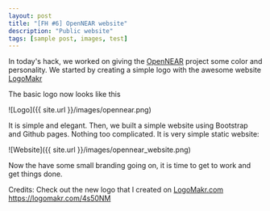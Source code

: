 ```yaml
---
layout: post
title: "[FH #6] OpenNEAR website"
description: "Public website"
tags: [sample post, images, test]
---
```


In today's hack, we worked on giving the [OpenNEAR](http://opennear.org/) project some color and personality.
We started by creating a simple logo with the awesome website [LogoMakr](https://logomakr.com/)

The basic logo now looks like this

![Logo]({{ site.url }}/images/opennear.png)

It is simple and elegant. Then, we built a simple website using Bootstrap and Github
pages. Nothing too complicated. It is very simple static website:

![Website]({{ site.url }}/images/opennear_website.png)

Now the have some small branding going on, it is time to get to work and get
things done. 

Credits:
Check out the new logo that I created on <a href="http://logomakr.com" title="Logo Makr">LogoMakr.com</a> https://logomakr.com/4s50NM
